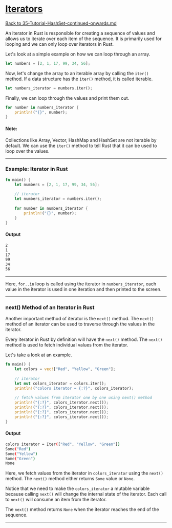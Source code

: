 # [Iterators](https://www.programiz.com/rust/iterator)

[Back to 35-Tutorial-HashSet-continued-onwards.md](/documentation/35-Tutorial-HashSet-continued-onwards.md)

An iterator in Rust is responsible for creating a sequence of values and allows us to iterate over each item of the sequence. It is primarily used for looping and we can only loop over iterators in Rust.

Let's look at a simple example on how we can loop through an array.

```rust
let numbers = [2, 1, 17, 99, 34, 56];
```

Now, let's change the array to an iterable array by calling the `iter()` method. If a data structure has the `iter()` method, it is called iterable.

```rust
let numbers_iterator = numbers.iter();
```

Finally, we can loop through the values and print them out.

```rust
for number in numbers_iterator {
    println!("{}", number);
}
```

#### Note:

Collections like Array, Vector, HashMap and HashSet are not iterable by default. We can use the `iter()` method to tell Rust that it can be used to loop over the values.

____

### Example: Iterator in Rust

```rust
fn main() {
    let numbers = [2, 1, 17, 99, 34, 56];
    
    // iterator
    let numbers_iterator = numbers.iter();
    
    for number in numbers_iterator {
        println!("{}", number);
    }
}
```

#### Output

```bash
2
1
17
99
34
56
```

____

Here, `for..in` loop is called using the iterator in `numbers_iterator`, each value in the iterator is used in one iteration and then printed to the screen.

____

### next() Method of an Iterator in Rust

Another important method of iterator is the `next()` method. The `next()` method of an iterator can be used to traverse through the values in the iterator.

Every iterator in Rust by definition will have the `next()` method. The `next()` method is used to fetch individual values from the iterator.

Let's take a look at an example.

```rust
fn main() {
    let colors = vec!["Red", "Yellow", "Green"];
    
    // iterator
    let mut colors_iterator = colors.iter();
    println!("colors iterator = {:?}", colors_iterator);
    
    // fetch values from iterator one by one using next() method
    println!("{:?}", colors_iterator.next());
    println!("{:?}", colors_iterator.next());
    println!("{:?}", colors_iterator.next());
    println!("{:?}", colors_iterator.next());
}
```

#### Output

```bash
colors iterator = Iter(["Red", "Yellow", "Green"])
Some("Red")
Some("Yellow")
Some("Green")
None
```

Here, we fetch values from the iterator in `colors_iterator` using the `next()` method. The `next()` method either returns `Some` value or `None`.

Notice that we need to make the `colors_iterator` a mutable variable because calling `next()` will change the internal state of the iterator. Each call to `next()` will consume an item from the iterator.

The `next()` method returns `None` when the iterator reaches the end of the sequence.

____
